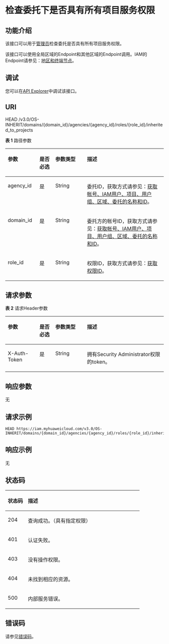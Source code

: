 # 检查委托下是否具有所有项目服务权限<a name="iam_12_0016"></a>

## 功能介绍<a name="section11866174011112"></a>

该接口可以用于[管理员](https://support.huaweicloud.com/usermanual-iam/iam_01_0001.html)检查委托是否具有所有项目服务权限。

该接口可以使用全局区域的Endpoint和其他区域的Endpoint调用。IAM的Endpoint请参见：[地区和终端节点](https://developer.huaweicloud.com/endpoint?IAM)。

## 调试<a name="section381104313215"></a>

您可以在[API Explorer](https://apiexplorer.developer.huaweicloud.com/apiexplorer/doc?product=IAM&api=CheckAllProjectsPermissionForAgency)中调试该接口。

## URI<a name="section287084017110"></a>

HEAD /v3.0/OS-INHERIT/domains/\{domain\_id\}/agencies/\{agency\_id\}/roles/\{role\_id\}/inherited\_to\_projects

**表 1**  路径参数

<a name="table14871640201113"></a>
<table><thead align="left"><tr id="row9968144051112"><th class="cellrowborder" valign="top" width="20%" id="mcps1.2.5.1.1"><p id="p696884014113"><a name="p696884014113"></a><a name="p696884014113"></a>参数</p>
</th>
<th class="cellrowborder" valign="top" width="10%" id="mcps1.2.5.1.2"><p id="p17968840191113"><a name="p17968840191113"></a><a name="p17968840191113"></a>是否必选</p>
</th>
<th class="cellrowborder" valign="top" width="20%" id="mcps1.2.5.1.3"><p id="p109681640141114"><a name="p109681640141114"></a><a name="p109681640141114"></a>参数类型</p>
</th>
<th class="cellrowborder" valign="top" width="50%" id="mcps1.2.5.1.4"><p id="p109681840111113"><a name="p109681840111113"></a><a name="p109681840111113"></a>描述</p>
</th>
</tr>
</thead>
<tbody><tr id="row14968134012110"><td class="cellrowborder" valign="top" width="20%" headers="mcps1.2.5.1.1 "><p id="p29688407110"><a name="p29688407110"></a><a name="p29688407110"></a>agency_id</p>
</td>
<td class="cellrowborder" valign="top" width="10%" headers="mcps1.2.5.1.2 "><p id="p1096894021117"><a name="p1096894021117"></a><a name="p1096894021117"></a>是</p>
</td>
<td class="cellrowborder" valign="top" width="20%" headers="mcps1.2.5.1.3 "><p id="p169681640191115"><a name="p169681640191115"></a><a name="p169681640191115"></a>String</p>
</td>
<td class="cellrowborder" valign="top" width="50%" headers="mcps1.2.5.1.4 "><p id="zh-cn_topic_0222594444_p1930175074413"><a name="zh-cn_topic_0222594444_p1930175074413"></a><a name="zh-cn_topic_0222594444_p1930175074413"></a>委托ID，获取方式请参见：<a href="获取帐号-IAM用户-项目-用户组-区域-委托的名称和ID.md">获取帐号、IAM用户、项目、用户组、区域、委托的名称和ID</a>。</p>
</td>
</tr>
<tr id="row19969340121114"><td class="cellrowborder" valign="top" width="20%" headers="mcps1.2.5.1.1 "><p id="p196919407117"><a name="p196919407117"></a><a name="p196919407117"></a>domain_id</p>
</td>
<td class="cellrowborder" valign="top" width="10%" headers="mcps1.2.5.1.2 "><p id="p189691340191116"><a name="p189691340191116"></a><a name="p189691340191116"></a>是</p>
</td>
<td class="cellrowborder" valign="top" width="20%" headers="mcps1.2.5.1.3 "><p id="p596924018114"><a name="p596924018114"></a><a name="p596924018114"></a>String</p>
</td>
<td class="cellrowborder" valign="top" width="50%" headers="mcps1.2.5.1.4 "><p id="zh-cn_topic_0222594444_p123755012443"><a name="zh-cn_topic_0222594444_p123755012443"></a><a name="zh-cn_topic_0222594444_p123755012443"></a>委托方的帐号ID，获取方式请参见：<a href="获取帐号-IAM用户-项目-用户组-区域-委托的名称和ID.md">获取帐号、IAM用户、项目、用户组、区域、委托的名称和ID</a>。</p>
</td>
</tr>
<tr id="row1996934081111"><td class="cellrowborder" valign="top" width="20%" headers="mcps1.2.5.1.1 "><p id="p3969164012112"><a name="p3969164012112"></a><a name="p3969164012112"></a>role_id</p>
</td>
<td class="cellrowborder" valign="top" width="10%" headers="mcps1.2.5.1.2 "><p id="p1096919403119"><a name="p1096919403119"></a><a name="p1096919403119"></a>是</p>
</td>
<td class="cellrowborder" valign="top" width="20%" headers="mcps1.2.5.1.3 "><p id="p1696934011117"><a name="p1696934011117"></a><a name="p1696934011117"></a>String</p>
</td>
<td class="cellrowborder" valign="top" width="50%" headers="mcps1.2.5.1.4 "><p id="zh-cn_topic_0222594444_p1644155017445"><a name="zh-cn_topic_0222594444_p1644155017445"></a><a name="zh-cn_topic_0222594444_p1644155017445"></a>权限ID，获取方式请参见：<a href="查询权限列表.md">获取权限ID</a>。</p>
</td>
</tr>
</tbody>
</table>

## 请求参数<a name="section188844016119"></a>

**表 2**  请求Header参数

<a name="table1088811402118"></a>
<table><thead align="left"><tr id="row89691408113"><th class="cellrowborder" valign="top" width="20%" id="mcps1.2.5.1.1"><p id="p596918400113"><a name="p596918400113"></a><a name="p596918400113"></a>参数</p>
</th>
<th class="cellrowborder" valign="top" width="10%" id="mcps1.2.5.1.2"><p id="p89692407116"><a name="p89692407116"></a><a name="p89692407116"></a>是否必选</p>
</th>
<th class="cellrowborder" valign="top" width="20%" id="mcps1.2.5.1.3"><p id="p1969184012117"><a name="p1969184012117"></a><a name="p1969184012117"></a>参数类型</p>
</th>
<th class="cellrowborder" valign="top" width="50%" id="mcps1.2.5.1.4"><p id="p99693406116"><a name="p99693406116"></a><a name="p99693406116"></a>描述</p>
</th>
</tr>
</thead>
<tbody><tr id="row8969440191120"><td class="cellrowborder" valign="top" width="20%" headers="mcps1.2.5.1.1 "><p id="p79691340131120"><a name="p79691340131120"></a><a name="p79691340131120"></a>X-Auth-Token</p>
</td>
<td class="cellrowborder" valign="top" width="10%" headers="mcps1.2.5.1.2 "><p id="p13969114012115"><a name="p13969114012115"></a><a name="p13969114012115"></a>是</p>
</td>
<td class="cellrowborder" valign="top" width="20%" headers="mcps1.2.5.1.3 "><p id="p1396974041117"><a name="p1396974041117"></a><a name="p1396974041117"></a>String</p>
</td>
<td class="cellrowborder" valign="top" width="50%" headers="mcps1.2.5.1.4 "><p id="p9969240111115"><a name="p9969240111115"></a><a name="p9969240111115"></a>拥有Security Administrator权限的token。</p>
</td>
</tr>
</tbody>
</table>

## 响应参数<a name="section1189518408111"></a>

无

## 请求示例<a name="section589524017116"></a>

```
HEAD https://iam.myhuaweicloud.com/v3.0/OS-INHERIT/domains/{domain_id}/agencies/{agency_id}/roles/{role_id}/inherited_to_projects
```

## 响应示例<a name="section1389754011111"></a>

无

## 状态码<a name="section18898204041115"></a>

<a name="table13898340111110"></a>
<table><thead align="left"><tr id="row11970154061111"><th class="cellrowborder" valign="top" width="15%" id="mcps1.1.3.1.1"><p id="p11970340151112"><a name="p11970340151112"></a><a name="p11970340151112"></a>状态码</p>
</th>
<th class="cellrowborder" valign="top" width="85%" id="mcps1.1.3.1.2"><p id="p18970340161115"><a name="p18970340161115"></a><a name="p18970340161115"></a>描述</p>
</th>
</tr>
</thead>
<tbody><tr id="row129701140151120"><td class="cellrowborder" valign="top" width="15%" headers="mcps1.1.3.1.1 "><p id="p1697019403119"><a name="p1697019403119"></a><a name="p1697019403119"></a>204</p>
</td>
<td class="cellrowborder" valign="top" width="85%" headers="mcps1.1.3.1.2 "><p id="p597034015115"><a name="p597034015115"></a><a name="p597034015115"></a>查询成功。（具有指定权限）</p>
</td>
</tr>
<tr id="row49701140131111"><td class="cellrowborder" valign="top" width="15%" headers="mcps1.1.3.1.1 "><p id="p5970340191116"><a name="p5970340191116"></a><a name="p5970340191116"></a>401</p>
</td>
<td class="cellrowborder" valign="top" width="85%" headers="mcps1.1.3.1.2 "><p id="p3970104015114"><a name="p3970104015114"></a><a name="p3970104015114"></a>认证失败。</p>
</td>
</tr>
<tr id="row3970124051116"><td class="cellrowborder" valign="top" width="15%" headers="mcps1.1.3.1.1 "><p id="p0970340151116"><a name="p0970340151116"></a><a name="p0970340151116"></a>403</p>
</td>
<td class="cellrowborder" valign="top" width="85%" headers="mcps1.1.3.1.2 "><p id="p1497084011112"><a name="p1497084011112"></a><a name="p1497084011112"></a>没有操作权限。</p>
</td>
</tr>
<tr id="row13970194013114"><td class="cellrowborder" valign="top" width="15%" headers="mcps1.1.3.1.1 "><p id="p797064019113"><a name="p797064019113"></a><a name="p797064019113"></a>404</p>
</td>
<td class="cellrowborder" valign="top" width="85%" headers="mcps1.1.3.1.2 "><p id="p1897013408111"><a name="p1897013408111"></a><a name="p1897013408111"></a>未找到相应的资源。</p>
</td>
</tr>
<tr id="row19706401113"><td class="cellrowborder" valign="top" width="15%" headers="mcps1.1.3.1.1 "><p id="p497024011115"><a name="p497024011115"></a><a name="p497024011115"></a>500</p>
</td>
<td class="cellrowborder" valign="top" width="85%" headers="mcps1.1.3.1.2 "><p id="p18970540141120"><a name="p18970540141120"></a><a name="p18970540141120"></a>内部服务错误。</p>
</td>
</tr>
</tbody>
</table>

## 错误码<a name="section179051240171116"></a>

请参见[错误码](错误码.md)。

